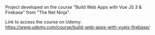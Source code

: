 Project developed on the course "Build Web Apps with Vue JS 3 & Firebase" from "The Net Ninja".

Link to access the course on Udemy: https://www.udemy.com/course/build-web-apps-with-vuejs-firebase/
